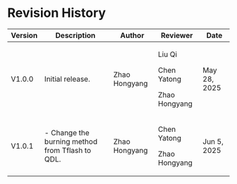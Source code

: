 # Revision History

| Version | Description      | Author        | Reviewer                       | Date |
| ------- | ---------------- | ------------- | ------------------------------ | ---- |
| V1.0.0  | Initial release. | Zhao Hongyang | <p>Liu Qi</p><p>Chen Yatong</p><p>Zhao Hongyang</p> | May 28, 2025     |
| V1.0.1  | - Change the burning method from Tflash to QDL. | <p>Zhao Hongyang</p> | <p>Chen Yatong</p><p>Zhao Hongyang</p>    | Jun 5, 2025  |
